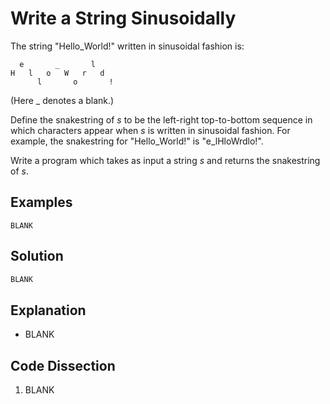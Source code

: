 # Write a String Sinusoidally
The string "Hello_World!" written in sinusoidal fashion is:
```
  e       _       l
H   l   o   W   r   d
      l       o       !
```
(Here _ denotes a blank.)  
  
Define the snakestring of _s_ to be the left-right top-to-bottom sequence in which characters appear when _s_ is written in sinusoidal fashion. For example, the snakestring for "Hello_World!" is "e_lHloWrdlo!".  
  
Write a program which takes as input a string _s_ and returns the snakestring of _s_.
  
## Examples
```
BLANK
```
  
## Solution
```python
BLANK
```
  
## Explanation
* BLANK
  
## Code Dissection
1. BLANK